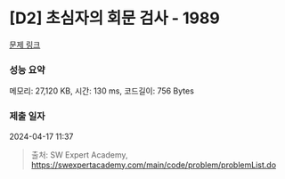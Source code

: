 # [D2] 초심자의 회문 검사 - 1989 

[문제 링크](https://swexpertacademy.com/main/code/problem/problemDetail.do?contestProbId=AV5PyTLqAf4DFAUq) 

### 성능 요약

메모리: 27,120 KB, 시간: 130 ms, 코드길이: 756 Bytes

### 제출 일자

2024-04-17 11:37



> 출처: SW Expert Academy, https://swexpertacademy.com/main/code/problem/problemList.do